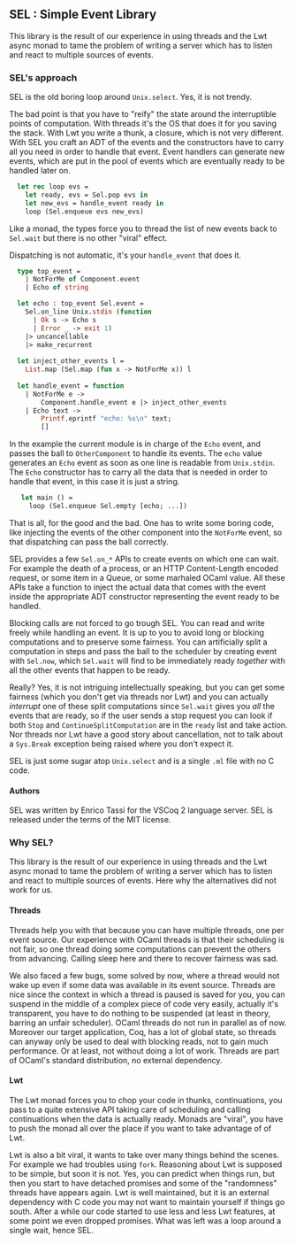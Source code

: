 ## SEL : Simple Event Library

This library is the result of our experience in using threads and the Lwt async
monad to tame the problem of writing a server which has to listen and react to
multiple sources of events.

### SEL's approach

SEL is the old boring loop around `Unix.select`. Yes, it is not trendy.

The bad point is that you have to "reify" the state around the interruptible
points of computation. With threads it's the OS that does it for you saving the
stack. With Lwt you write a thunk, a closure, which is not very different.
With SEL you craft an ADT of the events and the constructors have to carry all
you need in order to handle that event. Event handlers can generate new events,
which are put in the pool of events which are eventually ready to be handled
later on.

```ocaml
  let rec loop evs =
    let ready, evs = Sel.pop evs in
    let new_evs = handle_event ready in
    loop (Sel.enqueue evs new_evs)
```

Like a monad, the types force you to thread the list of new events back to
`Sel.wait` but there is no other "viral" effect.

Dispatching is not automatic, it's your `handle_event` that does it.

```ocaml
  type top_event =
    | NotForMe of Component.event
    | Echo of string

  let echo : top_event Sel.event =
    Sel.on_line Unix.stdin (function
      | Ok s -> Echo s
      | Error _ -> exit 1)
    |> uncancellable
    |> make_recurrent
      
  let inject_other_events l =
    List.map (Sel.map (fun x -> NotForMe x)) l
      
  let handle_event = function
    | NotForMe e ->
        Component.handle_event e |> inject_other_events
    | Echo text ->
        Printf.eprintf "echo: %s\n" text;
        []        
```

In the example the current module is in charge of the `Echo` event, and passes
the ball to `OtherComponent` to handle its events. The `echo` value generates
an `Echo` event as soon as one line is readable from `Unix.stdin`. The `Echo`
constructor has to carry all the data that is needed in order to handle that
event, in this case it is just a string.

```ocaml
   let main () =
     loop (Sel.enqueue Sel.empty [echo; ...])
```

That is all, for the good and the bad. One has to write some boring code, like
injecting the events of the other component into the `NotForMe` event, so that
dispatching can pass the ball correctly.

SEL provides a few `Sel.on_*` APIs to create events on which one can wait.
For example the death of a process, or an HTTP Content-Length encoded request,
or some item in a Queue, or some marhaled OCaml value.
All these APIs take a function to inject the actual data that comes with the
event inside the appropriate ADT constructor representing the event ready to be
handled.

Blocking calls are not forced to go trough SEL. You can read and write freely
while handling an event. It is up to you to avoid long or blocking computations
and to preserve some fairness. You can artificially split a computation in
steps and pass the ball to the scheduler by creating event with `Sel.now`,
which `Sel.wait` will find to be immediately ready *together* with all the
other events that happen to be ready.

Really? Yes, it is not intriguing intellectually speaking, but you can get some
fairness (which you don't get via threads nor Lwt) and you can actually
*interrupt* one of these split computations since `Sel.wait` gives you *all* the
events that are ready, so if the user sends a stop request you can look if both
`Stop` and `ContinueSplitComputation` are in the `ready` list and take action.
Nor threads nor Lwt have a good story about cancellation, not to talk about
a `Sys.Break` exception being raised where you don't expect it.

SEL is just some sugar atop `Unix.select` and is a single `.ml` file with no C
code.

#### Authors

SEL was written by Enrico Tassi for the VSCoq 2 language server.
SEL is released under the terms of the MIT license.

### Why SEL?

This library is the result of our experience in using threads and the Lwt async
monad to tame the problem of writing a server which has to listen and react to
multiple sources of events. Here why the alternatives did not work for us.

#### Threads

Threads help you with that because you can have multiple threads, one per event
source. Our experience with OCaml threads is that their scheduling is not fair,
so one thread doing some computations can prevent the others from advancing.
Calling sleep here and there to recover fairness was sad.

We also faced
a few bugs, some solved by now, where a thread would not wake up even if some
data was available in  its event source. Threads are nice since the context in
which a thread is paused is saved for you, you can suspend in the middle of a
complex piece of code very easily, actually it's transparent, you have to do
nothing to be suspended (at least in theory, barring an unfair scheduler).
OCaml threads do not run in parallel as of now. Moreover our target
application, Coq, has a lot of global state, so threads can anyway only be used
to deal with blocking reads, not to gain much performance. Or at least, not
without doing a lot of work.
Threads are part of OCaml's standard distribution, no external dependency.

#### Lwt

The Lwt monad forces you to chop your code in thunks, continuations, you pass
to a quite extensive API taking care of scheduling and calling continuations
when the data is actually ready. Monads are "viral", you have to push the monad
all over the place if you want to take advantage of of Lwt.

Lwt is also a bit viral, it wants to take over many things behind the scenes.
For example we had troubles using `fork`. Reasoning about Lwt is supposed to be
simple, but soon it is not. Yes, you can predict when things run, but then you
start to have detached promises and some of the "randomness" threads have
appears again.
Lwt is well maintained, but it is an external dependency with C code you may
not want to maintain yourself if things go south. After a while our code started
to use less and less Lwt features, at some point we even dropped promises.
What was left was a loop around a single wait, hence SEL.
